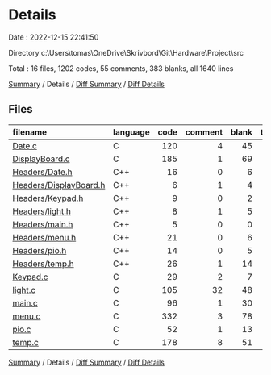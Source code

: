 # Details

Date : 2022-12-15 22:41:50

Directory c:\\Users\\tomas\\OneDrive\\Skrivbord\\Git\\Hardware\\Project\\src

Total : 16 files,  1202 codes, 55 comments, 383 blanks, all 1640 lines

[Summary](results.md) / Details / [Diff Summary](diff.md) / [Diff Details](diff-details.md)

## Files
| filename | language | code | comment | blank | total |
| :--- | :--- | ---: | ---: | ---: | ---: |
| [Date.c](/Date.c) | C | 120 | 4 | 45 | 169 |
| [DisplayBoard.c](/DisplayBoard.c) | C | 185 | 1 | 69 | 255 |
| [Headers/Date.h](/Headers/Date.h) | C++ | 16 | 0 | 6 | 22 |
| [Headers/DisplayBoard.h](/Headers/DisplayBoard.h) | C++ | 6 | 1 | 4 | 11 |
| [Headers/Keypad.h](/Headers/Keypad.h) | C++ | 9 | 0 | 2 | 11 |
| [Headers/light.h](/Headers/light.h) | C++ | 8 | 1 | 5 | 14 |
| [Headers/main.h](/Headers/main.h) | C++ | 5 | 0 | 0 | 5 |
| [Headers/menu.h](/Headers/menu.h) | C++ | 21 | 0 | 6 | 27 |
| [Headers/pio.h](/Headers/pio.h) | C++ | 14 | 0 | 5 | 19 |
| [Headers/temp.h](/Headers/temp.h) | C++ | 26 | 1 | 14 | 41 |
| [Keypad.c](/Keypad.c) | C | 29 | 2 | 7 | 38 |
| [light.c](/light.c) | C | 105 | 32 | 48 | 185 |
| [main.c](/main.c) | C | 96 | 1 | 30 | 127 |
| [menu.c](/menu.c) | C | 332 | 3 | 78 | 413 |
| [pio.c](/pio.c) | C | 52 | 1 | 13 | 66 |
| [temp.c](/temp.c) | C | 178 | 8 | 51 | 237 |

[Summary](results.md) / Details / [Diff Summary](diff.md) / [Diff Details](diff-details.md)